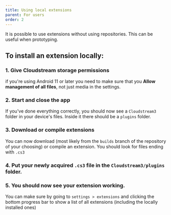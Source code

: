 ```yaml
---
title: Using local extensions
parent: For users
order: 2
---
```


It is possible to use extensions without using repositories. This can be useful when prototyping. 

## To install an extension locally:

### 1. Give Cloudstream storage permissions
    
if you're using Android 11 or later you need to make sure that you **Allow management of all files**, not just media in the settings.

### 2. Start and close the app

If you've done everything correctly, you should now see a `Cloudstream3` folder in your device's files. Inside it there should be a `plugins` folder.

### 3. Download or compile extensions

You can now download (most likely from the `builds` branch of the repository of your choosing) or compile an extension. You should look for files ending with `.cs3`

### 4. Put your newly acquired `.cs3` file in the `Cloudstream3/plugins` folder.

### 5. You should now see your extension working. 

You can make sure by going to `settings > extensions` and clicking the bottom progress bar to show a list of all extensions (including the locally installed ones)
